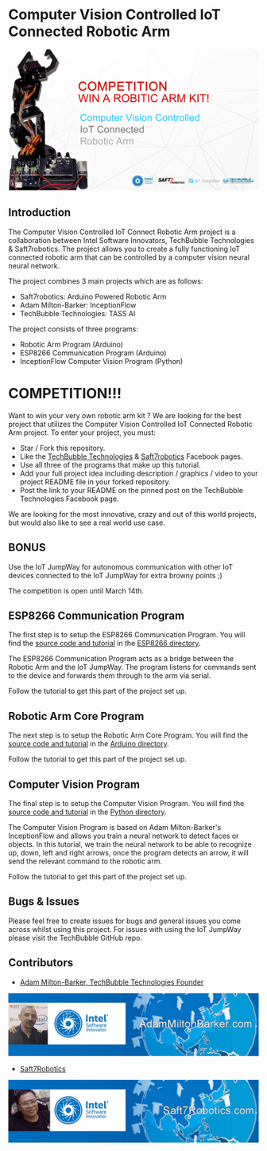 # Computer Vision Controlled IoT Connected Robotic Arm

![Computer Vision Controlled IoT Connected Robotic Arm](Images/robotic-arm.jpg)

## Introduction

The Computer Vision Controlled IoT Connect Robotic Arm project is a collaboration between Intel Software Innovators, TechBubble Technologies & Saft7robotics. The project allows you to create a fully functioning IoT connected robotic arm that can be controlled by a computer vision neural neural network.

The project combines 3 main projects which are as follows:

- Saft7robotics: Arduino Powered Robotic Arm
- Adam Milton-Barker: InceptionFlow
- TechBubble Technologies: TASS AI

The project consists of three programs:

- Robotic Arm Program (Arduino)
- ESP8266 Communication Program (Arduino)
- InceptionFlow Computer Vision Program (Python)

# COMPETITION!!!

Want to win your very own robotic arm kit ? We are looking for the best project that utilizes the Computer Vision Controlled IoT Connected Robotic Arm project. To enter your project, you must:

- Star / Fork this repository.
- Like the [TechBubble Technologies](https://www.facebook.com/TechBubbleInfo "TechBubble Technologies") & [Saft7robotics](https://www.facebook.com/TechBubbleInfo "Saft7robotics") Facebook pages.
- Use all three of the programs that make up this tutorial.
- Add your full project idea including description / graphics / video to your project README file in your forked repository.
- Post the link to your README on the pinned post on the TechBubble Technologies Facebook page.

We are looking for the most innovative, crazy and out of this world projects, but would also like to see a real world use case.

## BONUS

Use the IoT JumpWay for autonomous communication with other IoT devices connected to the IoT JumpWay for extra browny points ;)

The competition is open until March 14th.

## ESP8266 Communication Program

The first step is to setup the ESP8266 Communication Program. You will find the [source code and tutorial](https://github.com/iotJumpway/IoT-JumpWay-Intel-Examples/tree/master/Robotic-Arm/ESP8266 "source code and tutorial") in the [ESP8266 directory](https://github.com/iotJumpway/IoT-JumpWay-Intel-Examples/tree/master/Robotic-Arm/ESP8266 "ESP8266 directory").

The ESP8266 Communication Program acts as a bridge between the Robotic Arm and the IoT JumpWay. The program listens for commands sent to the device and forwards them through to the arm via serial.

Follow the tutorial to get this part of the project set up.

## Robotic Arm Core Program

The next step is to setup the Robotic Arm Core Program. You will find the [source code and tutorial](https://github.com/iotJumpway/IoT-JumpWay-Intel-Examples/tree/master/Robotic-Arm/Arduino "source code and tutorial") in the [Arduino directory](https://github.com/iotJumpway/IoT-JumpWay-Intel-Examples/tree/master/Robotic-Arm/Arduino "Arduino directory").

Follow the tutorial to get this part of the project set up.

## Computer Vision Program

The final step is to setup the Computer Vision Program. You will find the [source code and tutorial](https://github.com/iotJumpway/IoT-JumpWay-Intel-Examples/tree/master/Robotic-Arm/Python "source code and tutorial") in the [Python directory](https://github.com/iotJumpway/IoT-JumpWay-Intel-Examples/tree/master/Robotic-Arm/Python "Python directory").

The Computer Vision Program is based on Adam Milton-Barker's InceptionFlow and allows you train a neural network to detect faces or objects. In this tutorial, we train the neural network to be able to recognize up, down, left and right arrows, once the program detects an arrow, it will send the relevant command to the robotic arm.

Follow the tutorial to get this part of the project set up.

## Bugs & Issues

Please feel free to create issues for bugs and general issues you come across whilst using this project. For issues with using the IoT JumpWay please visit the TechBubble GitHub repo.

## Contributors

- [Adam Milton-Barker, TechBubble Technologies Founder](https://github.com/iotJumpway "Adam Milton-Barker, TechBubble Technologies Founder")

![Adam Milton-Barker,  Intel Software Innovator](../images/main/Intel-Software-Innovator.jpg)

- [Saft7Robotics](http://www.saft7robotics.com "Saft7Robotics")

![Saft7Robotics,  Intel Software Innovator](Images/Saft7Robotics.jpg)




